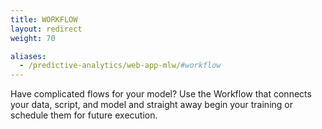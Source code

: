 ```yaml
---
title: WORKFLOW
layout: redirect
weight: 70

aliases:
  - /predictive-analytics/web-app-mlw/#workflow
---
```


Have complicated flows for your model? Use the Workflow that connects your data, script, and model and straight away begin your training or schedule them for future execution.